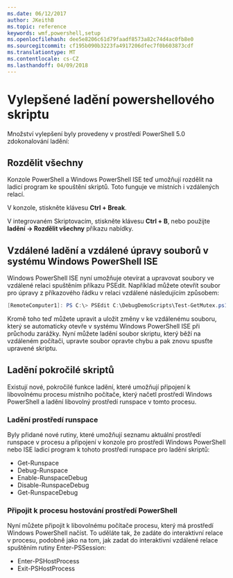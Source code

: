 ```yaml
---
ms.date: 06/12/2017
author: JKeithB
ms.topic: reference
keywords: wmf,powershell,setup
ms.openlocfilehash: dee5e8206c61d79faadf8573a82c74d4ac0fb8e0
ms.sourcegitcommit: cf195b090b3223fa4917206dfec7f0b603873cdf
ms.translationtype: MT
ms.contentlocale: cs-CZ
ms.lasthandoff: 04/09/2018
---
```

# <a name="improvements-in-powershell-script-debugging"></a>Vylepšené ladění powershellového skriptu

Množství vylepšení byly provedeny v prostředí PowerShell 5.0 zdokonalování ladění:

## <a name="break-all"></a>Rozdělit všechny

Konzole PowerShell a Windows PowerShell ISE teď umožňují rozdělit na ladicí program ke spouštění skriptů. Toto funguje ve místních i vzdálených relací.

V konzole, stiskněte klávesu **Ctrl + Break**.

V integrovaném Skriptovacím, stiskněte klávesu **Ctrl + B**, nebo použijte **ladění -> Rozdělit všechny** příkazu nabídky.

## <a name="remote-debugging-and-remote-file-editing-in-windows-powershell-ise"></a>Vzdálené ladění a vzdálené úpravy souborů v systému Windows PowerShell ISE

Windows PowerShell ISE nyní umožňuje otevírat a upravovat soubory ve vzdálené relaci spuštěním příkazu PSEdit.
Například můžete otevřít soubor pro úpravy z příkazového řádku v relaci vzdálené následujícím způsobem:

```powershell
[RemoteComputer1]: PS C:\> PSEdit C:\DebugDemoScripts\Test-GetMutex.ps1
```

Kromě toho teď můžete upravit a uložit změny v ke vzdálenému souboru, který se automaticky otevře v systému Windows PowerShell ISE při průchodu zarážky.
Nyní můžete ladění soubor skriptu, který běží na vzdáleném počítači, upravte soubor opravte chybu a pak znovu spusťte upravené skriptu.

## <a name="advanced-script-debugging"></a>Ladění pokročilé skriptů

Existují nové, pokročilé funkce ladění, které umožňují připojení k libovolnému procesu místního počítače, který načetl prostředí Windows PowerShell a ladění libovolný prostředí runspace v tomto procesu.

### <a name="runspace-debugging"></a>Ladění prostředí runspace

Byly přidané nové rutiny, které umožňují seznamu aktuální prostředí runspace v procesu a připojení v konzole pro prostředí Windows PowerShell nebo ISE ladicí program k tohoto prostředí runspace pro ladění skriptů:

-   Get-Runspace
-   Debug-Runspace
-   Enable-RunspaceDebug
-   Disable-RunspaceDebug
-   Get-RunspaceDebug

### <a name="attach-to-process-hosting-powershell"></a>Připojit k procesu hostování prostředí PowerShell

Nyní můžete připojit k libovolnému počítače procesu, který má prostředí Windows PowerShell načíst. To uděláte tak, že zadáte do interaktivní relace v procesu, podobně jako na tom, jak zadat do interaktivní vzdálené relace spuštěním rutiny Enter-PSSession:

-   Enter-PSHostProcess
-   Exit-PSHostProcess
